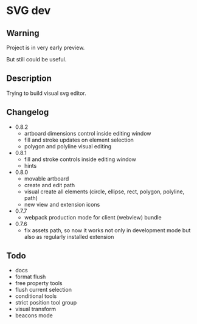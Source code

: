 # SVG dev

## Warning

Project is in very early preview.

But still could be useful.

## Description

Trying to build visual svg editor.

## Changelog
 - 0.8.2
   - artboard dimensions control inside editing window
   - fill and stroke updates on element selection
   - polygon and polyline visual editing
 - 0.8.1
   - fill and stroke controls inside editing window
   - hints
 - 0.8.0
   - movable artboard
   - create and edit path
   - visual create all elements (circle, ellipse, rect, polygon, polyline, path)
   - new view and extension icons
 - 0.7.7
   - webpack production mode for client (webview) bundle
 - 0.7.6
   - fix assets path, so now it works not only in development mode but also as regularly installed extension

## Todo
- docs
- format flush
- free property tools
- flush current selection
- conditional tools
- strict position tool group
- visual transform
- beacons mode
